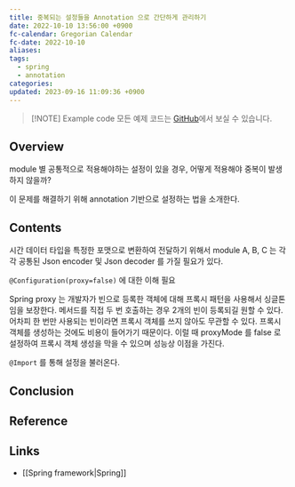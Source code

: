 ```yaml
---
title: 중복되는 설정들을 Annotation 으로 간단하게 관리하기
date: 2022-10-10 13:56:00 +0900
fc-calendar: Gregorian Calendar
fc-date: 2022-10-10
aliases: 
tags:
  - spring
  - annotation
categories: 
updated: 2023-09-16 11:09:36 +0900
---
```

 > [!NOTE] Example code
> 모든 예제 코드는 [GitHub](https://github.com/songkg7/java-practice)에서 보실 수 있습니다. 

## Overview

module 별 공통적으로 적용해야하는 설정이 있을 경우, 어떻게 적용해야 중복이 발생하지 않을까?

이 문제를 해결하기 위해 annotation 기반으로 설정하는 법을 소개한다.

## Contents

시간 데이터 타입을 특정한 포맷으로 변환하여 전달하기 위해서 module A, B, C 는 각각 공통된 Json encoder 및 Json decoder 를 가질 필요가 있다.

`@Configuration(proxy=false)` 에 대한 이해 필요

Spring proxy 는 개발자가 빈으로 등록한 객체에 대해 프록시 패턴을 사용해서 싱글톤임을 보장한다. 메서드를 직접 두 번 호출하는 경우 2개의 빈이 등록되길 원할 수 있다. 어차피 한 번만 사용되는 빈이라면 프록시 객체를 쓰지 않아도 무관할 수 있다. 프록시 객체를 생성하는 것에도 비용이 들어가기 때문이다. 이럴 때 proxyMode 를 false 로 설정하여 프록시 객체 생성을 막을 수 있으며 성능상 이점을 가진다.

`@Import` 를 통해 설정을 불러온다.

## Conclusion

## Reference

## Links

- [[Spring framework|Spring]]